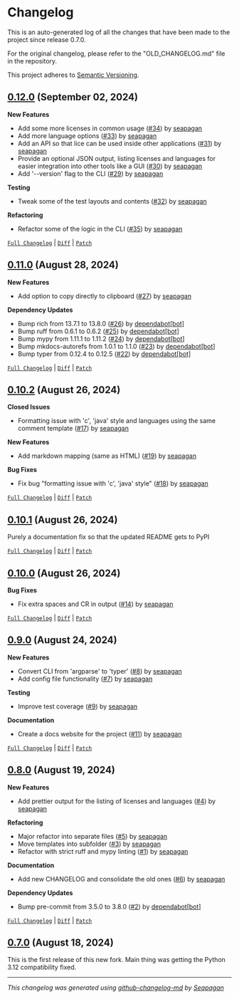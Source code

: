 # Changelog

This is an auto-generated log of all the changes that have been made to the
project since release 0.7.0.

For the original changelog, please refer to the "OLD_CHANGELOG.md" file in the repository.

This project adheres to [Semantic Versioning](https://semver.org/spec/v2.0.0.html).


## [0.12.0](https://github.com/seapagan/lice2/releases/tag/0.12.0) (September 02, 2024)

**New Features**

- Add some more licenses in common usage ([#34](https://github.com/seapagan/lice2/pull/34)) by [seapagan](https://github.com/seapagan)
- Add more language options ([#33](https://github.com/seapagan/lice2/pull/33)) by [seapagan](https://github.com/seapagan)
- Add an API so that lice can be used inside other applications ([#31](https://github.com/seapagan/lice2/pull/31)) by [seapagan](https://github.com/seapagan)
- Provide an optional JSON output, listing licenses and languages for easier integration into other tools like a GUI ([#30](https://github.com/seapagan/lice2/pull/30)) by [seapagan](https://github.com/seapagan)
- Add '--version' flag to the CLI ([#29](https://github.com/seapagan/lice2/pull/29)) by [seapagan](https://github.com/seapagan)

**Testing**

- Tweak some of the test layouts and contents ([#32](https://github.com/seapagan/lice2/pull/32)) by [seapagan](https://github.com/seapagan)

**Refactoring**

- Refactor some of the logic in the CLI ([#35](https://github.com/seapagan/lice2/pull/35)) by [seapagan](https://github.com/seapagan)

[`Full Changelog`](https://github.com/seapagan/lice2/compare/0.11.0...0.12.0) | [`Diff`](https://github.com/seapagan/lice2/compare/0.11.0...0.12.0.diff) | [`Patch`](https://github.com/seapagan/lice2/compare/0.11.0...0.12.0.patch)

## [0.11.0](https://github.com/seapagan/lice2/releases/tag/0.11.0) (August 28, 2024)

**New Features**

- Add option to copy directly to clipboard ([#27](https://github.com/seapagan/lice2/pull/27)) by [seapagan](https://github.com/seapagan)

**Dependency Updates**

- Bump rich from 13.7.1 to 13.8.0 ([#26](https://github.com/seapagan/lice2/pull/26)) by [dependabot[bot]](https://github.com/apps/dependabot)
- Bump ruff from 0.6.1 to 0.6.2 ([#25](https://github.com/seapagan/lice2/pull/25)) by [dependabot[bot]](https://github.com/apps/dependabot)
- Bump mypy from 1.11.1 to 1.11.2 ([#24](https://github.com/seapagan/lice2/pull/24)) by [dependabot[bot]](https://github.com/apps/dependabot)
- Bump mkdocs-autorefs from 1.0.1 to 1.1.0 ([#23](https://github.com/seapagan/lice2/pull/23)) by [dependabot[bot]](https://github.com/apps/dependabot)
- Bump typer from 0.12.4 to 0.12.5 ([#22](https://github.com/seapagan/lice2/pull/22)) by [dependabot[bot]](https://github.com/apps/dependabot)

[`Full Changelog`](https://github.com/seapagan/lice2/compare/0.10.2...0.11.0) | [`Diff`](https://github.com/seapagan/lice2/compare/0.10.2...0.11.0.diff) | [`Patch`](https://github.com/seapagan/lice2/compare/0.10.2...0.11.0.patch)

## [0.10.2](https://github.com/seapagan/lice2/releases/tag/0.10.2) (August 26, 2024)

**Closed Issues**

- Formatting issue with 'c', 'java' style and languages using the same comment template ([#17](https://github.com/seapagan/lice2/issues/17)) by [seapagan](https://github.com/seapagan)

**New Features**

- Add markdown mapping (same as HTML) ([#19](https://github.com/seapagan/lice2/pull/19)) by [seapagan](https://github.com/seapagan)

**Bug Fixes**

- Fix bug "formatting issue with 'c', 'java' style" ([#18](https://github.com/seapagan/lice2/pull/18)) by [seapagan](https://github.com/seapagan)

[`Full Changelog`](https://github.com/seapagan/lice2/compare/0.10.1...0.10.2) | [`Diff`](https://github.com/seapagan/lice2/compare/0.10.1...0.10.2.diff) | [`Patch`](https://github.com/seapagan/lice2/compare/0.10.1...0.10.2.patch)

## [0.10.1](https://github.com/seapagan/lice2/releases/tag/0.10.1) (August 26, 2024)

Purely a documentation fix so that the updated README gets to PyPI
[`Full Changelog`](https://github.com/seapagan/lice2/compare/0.10.0...0.10.1) | [`Diff`](https://github.com/seapagan/lice2/compare/0.10.0...0.10.1.diff) | [`Patch`](https://github.com/seapagan/lice2/compare/0.10.0...0.10.1.patch)

## [0.10.0](https://github.com/seapagan/lice2/releases/tag/0.10.0) (August 26, 2024)

**Bug Fixes**

- Fix extra spaces and CR in output ([#14](https://github.com/seapagan/lice2/pull/14)) by [seapagan](https://github.com/seapagan)

[`Full Changelog`](https://github.com/seapagan/lice2/compare/0.9.0...0.10.0) | [`Diff`](https://github.com/seapagan/lice2/compare/0.9.0...0.10.0.diff) | [`Patch`](https://github.com/seapagan/lice2/compare/0.9.0...0.10.0.patch)

## [0.9.0](https://github.com/seapagan/lice2/releases/tag/0.9.0) (August 24, 2024)

**New Features**

- Convert CLI from 'argparse' to 'typer' ([#8](https://github.com/seapagan/lice2/pull/8)) by [seapagan](https://github.com/seapagan)
- Add config file functionality ([#7](https://github.com/seapagan/lice2/pull/7)) by [seapagan](https://github.com/seapagan)

**Testing**

- Improve test coverage ([#9](https://github.com/seapagan/lice2/pull/9)) by [seapagan](https://github.com/seapagan)

**Documentation**

- Create a docs website for the project ([#11](https://github.com/seapagan/lice2/pull/11)) by [seapagan](https://github.com/seapagan)

[`Full Changelog`](https://github.com/seapagan/lice2/compare/0.8.0...0.9.0) | [`Diff`](https://github.com/seapagan/lice2/compare/0.8.0...0.9.0.diff) | [`Patch`](https://github.com/seapagan/lice2/compare/0.8.0...0.9.0.patch)

## [0.8.0](https://github.com/seapagan/lice2/releases/tag/0.8.0) (August 19, 2024)

**New Features**

- Add prettier output for the listing of licenses and languages ([#4](https://github.com/seapagan/lice2/pull/4)) by [seapagan](https://github.com/seapagan)

**Refactoring**

- Major refactor into separate files ([#5](https://github.com/seapagan/lice2/pull/5)) by [seapagan](https://github.com/seapagan)
- Move templates into subfolder ([#3](https://github.com/seapagan/lice2/pull/3)) by [seapagan](https://github.com/seapagan)
- Refactor with strict ruff and mypy linting ([#1](https://github.com/seapagan/lice2/pull/1)) by [seapagan](https://github.com/seapagan)

**Documentation**

- Add new CHANGELOG and consolidate the old ones ([#6](https://github.com/seapagan/lice2/pull/6)) by [seapagan](https://github.com/seapagan)

**Dependency Updates**

- Bump pre-commit from 3.5.0 to 3.8.0 ([#2](https://github.com/seapagan/lice2/pull/2)) by [dependabot[bot]](https://github.com/apps/dependabot)

[`Full Changelog`](https://github.com/seapagan/lice2/compare/0.7.0...0.8.0) | [`Diff`](https://github.com/seapagan/lice2/compare/0.7.0...0.8.0.diff) | [`Patch`](https://github.com/seapagan/lice2/compare/0.7.0...0.8.0.patch)

## [0.7.0](https://github.com/seapagan/lice2/releases/tag/0.7.0) (August 18, 2024)

This is the first release of this new fork. Main thing was getting the Python 3.12 compatibility fixed.
---
*This changelog was generated using [github-changelog-md](http://changelog.seapagan.net/) by [Seapagan](https://github.com/seapagan)*
